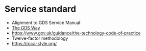 # Service standard

- Alignment to GDS Service Manual
- [The GDS Way](https://gds-way.cloudapps.digital/)
- https://www.gov.uk/guidance/the-technology-code-of-practice
- Twelve-factor methodology
- https://roca-style.org/
